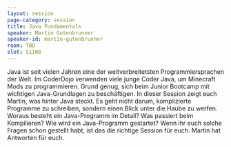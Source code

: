 ```yaml
---
layout: session
page-category: session
title: Java Fundamentals
speaker: Martin Gutenbrunner
speaker-id: martin-gutenbrunner
room: TBD
slot: S1100
---
```


Java ist seit vielen Jahren eine der weitverbreitetsten Programmiersprachen der Welt. Im CoderDojo verwenden viele junge Coder Java, um Minecraft Mods zu programmieren. Grund genug, sich beim Junior Bootcamp mit wichtigen Java-Grundlagen zu beschäftigen. In dieser Session zeigt euch Martin, was hinter Java steckt. Es geht nicht darum, komplizierte Programme zu schreiben, sondern einen Blick unter die Haube zu werfen. Woraus besteht ein Java-Programm im Detail? Was passiert beim Kompilieren? Wie wird ein Java-Programm gestartet? Wenn ihr euch solche Fragen schon gestellt habt, ist das die richtige Session für euch. Martin hat Antworten für euch.